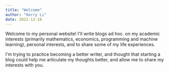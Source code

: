 ```yaml
---
title: "Welcome"
author: "Harry Li"
date: 2022-12-16
---
```


Welcome to my personal website! I'll write blogs ad hoc. on my academic interests (primarily mathematics, economics, programming and machine learning), personal interests, and to share some of my life experiences.

I'm trying to practice becoming a better writer, and thought that starting a blog could help me articulate my thoughts better, and allow me to share my interests with you.